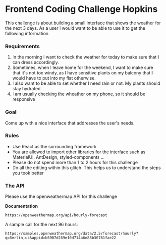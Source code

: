 Frontend Coding Challenge Hopkins
=================
This challenge is about building a small interface that shows the weather for the next 3 days. As a user I would want to be able to use it to get the following information.

### Requirements
1. In the morning I want to check the weather for today to make sure that I can dress accordingly.
2. Sometimes, when I leave home for the weekend, I want to make sure that it's not too windy, as I have sensitive plants on my balcony that I would have to put into my flat otherwise.
3. I also want to be able to set whether I need rain or not. My plants should stay hydrated.
4. I am usually checking the wheather on my phone, so it should be responsive

### Goal
Come up with a nice interface that addresses the user's needs. 

### Rules
- Use React as the sorrounding framework
- You are allowed to import other libraries for the interface such as MaterialUI, AntDesign, styled-components ...
- Please do not spend more than 1 to 2 hours for this challenge
- Do all the editing within this glitch. This helps us to understand the steps you took better


### The API
Please use the openweathermap API for this challenge

**Documentation**
```
https://openweathermap.org/api/hourly-forecast
```

A sample call for the next 96 hours:
```
https://samples.openweathermap.org/data/2.5/forecast/hourly?q=Berlin,us&appid=b6907d289e10d714a6e88b30761fae22
```
